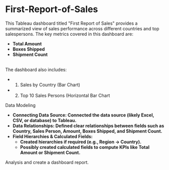# First-Report-of-Sales

This Tableau dashboard titled "First Report of Sales" provides a summarized view of sales performance across different countries and top salespersons. 
The key metrics covered in this dashboard are:

- **Total Amount**
- **Boxes Shipped**
- **Shipment Count**
<br>
The dashboard also includes:

  - 1. Sales by Country (Bar Chart)
  - 2. Top 10 Sales Persons (Horizontal Bar Chart

 Data Modeling
- **Connecting Data Source: Connected the data source (likely Excel, CSV, or database) to Tableau.**
- **Data Relationships: Defined clear relationships between fields such as Country, Sales Person, Amount, Boxes Shipped, and Shipment Count.**
- **Field Hierarchies & Calculated Fields:**
   - **Created hierarchies if required (e.g., Region → Country).**
   - **Possibly created calculated fields to compute KPIs like Total Amount or Shipment Count.**

Analysis and create a dashboard report.
